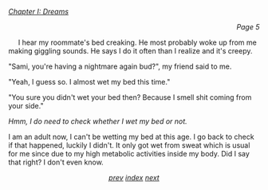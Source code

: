 <p><i><u>Chapter I: Dreams</u></i><p>
<p align="right"><i>Page 5</i></p>

&nbsp;&nbsp;&nbsp;&nbsp;&nbsp;I hear my roommate's bed
creaking. He most probably woke up from me making giggling
sounds. He says I do it often than I realize and it's
creepy.

"Sami, you're having a nightmare again bud?", my friend
said to me.

"Yeah, I guess so. I almost wet my bed this time."

"You sure you didn't wet your bed then? Because I smell shit
coming from your side."

*Hmm, I do need to check whether I wet my bed or not.*

I am an adult now, I can't be wetting my bed at this age. I
go back to check if that happened, luckily I didn't. It only
got wet from sweat which is usual for me since due to my
high metabolic activities inside my body. Did I say that
right? I don't even know.

<p align="center">
    <i>
        <a href="vol_1_page_4.html">prev</a>
        <a href="./index.html">index</a>
        <a href="vol_1_page_6.html">next</a>
    </i>
</p>
